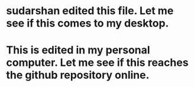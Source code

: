 # sudarshan edited this file. Let me see if this comes to my desktop.
# This is edited in my personal computer. Let me see if this reaches the github repository online.
